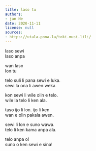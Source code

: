 ```yaml
---
title: laso tu
authors:
- jan Ne
date: 2020-11-11
license: null
sources:
- https://utala.pona.la/toki-musi-lili/
---
```


laso sewi  
laso anpa

wan laso  
lon tu

telo suli li pana sewi e luka.  
sewi la ona li awen weka.

kon sewi li wile olin e telo.  
wile la telo li ken ala.

taso ijo li lon. ijo li ken  
wan e olin pakala awen.

sewi li lon e suno wawa.  
telo li ken kama anpa ala.

telo anpa o!  
suno o ken sewi e sina!